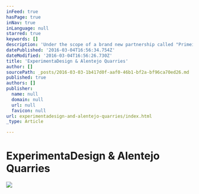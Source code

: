```yaml
---
inFeed: true
hasPage: true
inNav: true
inLanguage: null
starred: true
keywords: []
description: 'Under the scope of a brand new partnership called "Primeira Pedra", ExperimentaDesign visits CEVALOR and Alentejo Quarries'
datePublished: '2016-03-04T16:56:34.754Z'
dateModified: '2016-03-04T16:56:26.730Z'
title: 'ExperimentaDesign & Alentejo Quarries'
author: []
sourcePath: _posts/2016-03-03-1b417d0f-aaf0-46b1-bf2a-bf96ca70ed26.md
published: true
authors: []
publisher:
  name: null
  domain: null
  url: null
  favicon: null
url: experimentadesign-and-alentejo-quarries/index.html
_type: Article

---
```

# ExperimentaDesign & Alentejo Quarries
![](https://the-grid-user-content.s3-us-west-2.amazonaws.com/9efd2b25-4698-4ad6-bf33-ddf4c77d8d82.jpg)